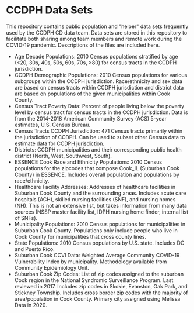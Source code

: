 # CCDPH Data Sets
This repository contains public population and "helper" data sets frequently used by the CCDPH CD data team. Data sets are stored in this repository to facilitate both sharing among team members and remote work during the COVID-19 pandemic. Descriptions of the files are included here.

* Age Decade Populations: 2010 Census populations stratified by age (<20, 30s, 40s, 50s, 60s, 70s, >80) for census tracts in the CCDPH jurisdiction.
* CCDPH Demographic Populations: 2010 Census populations for various subgroups within the CCDPH jurisdiction. Race/ethnicity and sex data are based on census tracts within CCDPH jurisdiction and district data are based on populations of the given municipalities within Cook County.
* Census Tract Poverty Data: Percent of people living below the poverty level by census tract for census tracts in the CCDPH jurisdiction. Data is from the 2014-2018 American Community Survey (ACS) 5-year estimates, U.S. Census Bureau.
* Census Tracts CCDPH Jurisdiction: 471 Census tracts primarily within the jurisdiction of CCDPH. Can be used to subset other Census data to estimate data for CCDPH jurisdiction.
* Districts: CCDPH municipalities and their corresponding public health district (North, West, Southwest, South).
* ESSENCE Cook Race and Ethnicity Populations: 2010 Census populations for the zipcodes that compose Cook_IL (Suburban Cook County) in ESSENCE. Includes overall population and populations by race/ethnicity.
* Healthcare Facility Addresses: Addresses of healthcare facilities in Suburban Cook County and the surrounding areas. Includes acute care hospitals (ACH), skilled nursing facilities (SNF), and nursing homes (NH). This is not an extensive list, but takes information from many data sources (NSSP master facility list, IDPH nursing home finder, internal list of SNFs).
* Municipality Populations: 2010 Census populations for municipalities in Suburban Cook County. Populations only include people who live in Cook County for municipalities that cross county lines.
* State Populations: 2010 Census populations by U.S. state. Includes DC and Puerto Rico.
* Suburban Cook CCVI Data: Weighted Average Community COVID-19 Vulnerability Index by municipality. Methodology available from Community Epidemiology Unit.
* Suburban Cook Zip Codes: List of zip codes assigned to the suburban Cook region in the National Syndromic Surveillance Program. Last reviewed in 2017. Includes zip codes in Skokie, Evanston, Oak Park, and Stickney Township. Includes cross border zip codes with the majority of area/population in Cook County. Primary city assigned using Melissa Data in 2020.


